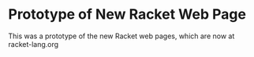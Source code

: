 Prototype of New Racket Web Page
===================

This was a prototype of the new Racket web pages, which are now at racket-lang.org
